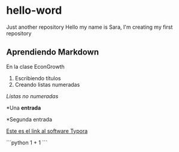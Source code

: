 # hello-word
Just another repository
Hello my name is Sara, I'm creating my first repository

## Aprendiendo Markdown
En la clase EconGrowth

1. Escribiendo títulos
2. Creando listas numeradas

*Listas no numeradas*

*Una **entrada**

*Segunda entrada

[Este es el link al software Typora]( https://typora.io/) 

 

\```python
 1 + 1
 \```







